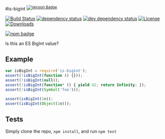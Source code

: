 #is-bigint <sup>[![Version Badge][2]][1]</sup>

[![Build Status][3]][4]
[![dependency status][5]][6]
[![dev dependency status][7]][8]
[![License][license-image]][license-url]
[![Downloads][downloads-image]][downloads-url]

[![npm badge][11]][1]

Is this an ES BigInt value?

## Example

```js
var isBigInt = require('is-bigint');
assert(!isBigInt(function () {}));
assert(!isBigInt(null));
assert(!isBigInt(function* () { yield 42; return Infinity; });
assert(!isBigInt(Symbol('foo')));

assert(isBigInt(1n));
assert(isBigInt(Object(1n)));
```

## Tests
Simply clone the repo, `npm install`, and run `npm test`

[1]: https://npmjs.org/package/is-bigint
[2]: http://versionbadg.es/ljharb/is-bigint.svg
[3]: https://travis-ci.org/ljharb/is-bigint.svg
[4]: https://travis-ci.org/ljharb/is-bigint
[5]: https://david-dm.org/ljharb/is-bigint.svg
[6]: https://david-dm.org/ljharb/is-bigint
[7]: https://david-dm.org/ljharb/is-bigint/dev-status.svg
[8]: https://david-dm.org/ljharb/is-bigint#info=devDependencies
[11]: https://nodei.co/npm/is-bigint.png?downloads=true&stars=true
[license-image]: http://img.shields.io/npm/l/is-bigint.svg
[license-url]: LICENSE
[downloads-image]: http://img.shields.io/npm/dm/is-bigint.svg
[downloads-url]: http://npm-stat.com/charts.html?package=is-bigint
